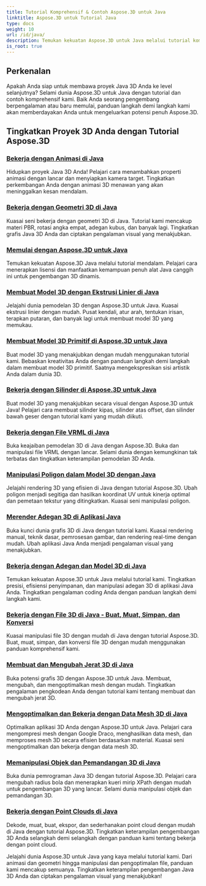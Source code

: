 ```yaml
---
title: Tutorial Komprehensif & Contoh Aspose.3D untuk Java
linktitle: Aspose.3D untuk Tutorial Java
type: docs
weight: 10
url: /id/java/
description: Temukan kekuatan Aspose.3D untuk Java melalui tutorial komprehensif. Tingkatkan proyek Java 3D Anda dengan tutorial tentang animasi, geometri, lisensi, dan banyak lagi!
is_root: true
---
```

## Perkenalan

Apakah Anda siap untuk membawa proyek Java 3D Anda ke level selanjutnya? Selami dunia Aspose.3D untuk Java dengan tutorial dan contoh komprehensif kami. Baik Anda seorang pengembang berpengalaman atau baru memulai, panduan langkah demi langkah kami akan memberdayakan Anda untuk mengeluarkan potensi penuh Aspose.3D.

## Tingkatkan Proyek 3D Anda dengan Tutorial Aspose.3D

### [Bekerja dengan Animasi di Java](./animations/)

Hidupkan proyek Java 3D Anda! Pelajari cara menambahkan properti animasi dengan lancar dan menyiapkan kamera target. Tingkatkan perkembangan Anda dengan animasi 3D menawan yang akan meninggalkan kesan mendalam.

### [Bekerja dengan Geometri 3D di Java](./geometry/)

Kuasai seni bekerja dengan geometri 3D di Java. Tutorial kami mencakup materi PBR, rotasi angka empat, adegan kubus, dan banyak lagi. Tingkatkan grafis Java 3D Anda dan ciptakan pengalaman visual yang menakjubkan.

### [Memulai dengan Aspose.3D untuk Java](./licensing/)

Temukan kekuatan Aspose.3D Java melalui tutorial mendalam. Pelajari cara menerapkan lisensi dan manfaatkan kemampuan penuh alat Java canggih ini untuk pengembangan 3D dinamis.

### [Membuat Model 3D dengan Ekstrusi Linier di Java](./linear-extrusion/)

Jelajahi dunia pemodelan 3D dengan Aspose.3D untuk Java. Kuasai ekstrusi linier dengan mudah. Pusat kendali, atur arah, tentukan irisan, terapkan putaran, dan banyak lagi untuk membuat model 3D yang memukau.

### [Membuat Model 3D Primitif di Aspose.3D untuk Java](./primitive-3d-models/)

Buat model 3D yang menakjubkan dengan mudah menggunakan tutorial kami. Bebaskan kreativitas Anda dengan panduan langkah demi langkah dalam membuat model 3D primitif. Saatnya mengekspresikan sisi artistik Anda dalam dunia 3D.

### [Bekerja dengan Silinder di Aspose.3D untuk Java](./cylinders/)

Buat model 3D yang menakjubkan secara visual dengan Aspose.3D untuk Java! Pelajari cara membuat silinder kipas, silinder atas offset, dan silinder bawah geser dengan tutorial kami yang mudah diikuti.

### [Bekerja dengan File VRML di Java](./vrml-files/)

Buka keajaiban pemodelan 3D di Java dengan Aspose.3D. Buka dan manipulasi file VRML dengan lancar. Selami dunia dengan kemungkinan tak terbatas dan tingkatkan keterampilan pemodelan 3D Anda.

### [Manipulasi Poligon dalam Model 3D dengan Java](./polygon/)

Jelajahi rendering 3D yang efisien di Java dengan tutorial Aspose.3D. Ubah poligon menjadi segitiga dan hasilkan koordinat UV untuk kinerja optimal dan pemetaan tekstur yang ditingkatkan. Kuasai seni manipulasi poligon.

### [Merender Adegan 3D di Aplikasi Java](./rendering-3d-scenes/)

Buka kunci dunia grafis 3D di Java dengan tutorial kami. Kuasai rendering manual, teknik dasar, pemrosesan gambar, dan rendering real-time dengan mudah. Ubah aplikasi Java Anda menjadi pengalaman visual yang menakjubkan.

### [Bekerja dengan Adegan dan Model 3D di Java](./3d-scenes-and-models/)

Temukan kekuatan Aspose.3D untuk Java melalui tutorial kami. Tingkatkan presisi, efisiensi penyimpanan, dan manipulasi adegan 3D di aplikasi Java Anda. Tingkatkan pengalaman coding Anda dengan panduan langkah demi langkah kami.

### [Bekerja dengan File 3D di Java - Buat, Muat, Simpan, dan Konversi](./load-and-save/)

Kuasai manipulasi file 3D dengan mudah di Java dengan tutorial Aspose.3D. Buat, muat, simpan, dan konversi file 3D dengan mudah menggunakan panduan komprehensif kami.

### [Membuat dan Mengubah Jerat 3D di Java](./transforming-3d-meshes/)

Buka potensi grafis 3D dengan Aspose.3D untuk Java. Membuat, mengubah, dan mengoptimalkan mesh dengan mudah. Tingkatkan pengalaman pengkodean Anda dengan tutorial kami tentang membuat dan mengubah jerat 3D.

### [Mengoptimalkan dan Bekerja dengan Data Mesh 3D di Java](./3d-mesh-data/)

Optimalkan aplikasi 3D Anda dengan Aspose.3D untuk Java. Pelajari cara mengompresi mesh dengan Google Draco, menghasilkan data mesh, dan memproses mesh 3D secara efisien berdasarkan material. Kuasai seni mengoptimalkan dan bekerja dengan data mesh 3D.

### [Memanipulasi Objek dan Pemandangan 3D di Java](./3d-objects-and-scenes/)

Buka dunia pemrograman Java 3D dengan tutorial Aspose.3D. Pelajari cara mengubah radius bola dan menerapkan kueri mirip XPath dengan mudah untuk pengembangan 3D yang lancar. Selami dunia manipulasi objek dan pemandangan 3D.

### [Bekerja dengan Point Clouds di Java](./point-clouds/)

Dekode, muat, buat, ekspor, dan sederhanakan point cloud dengan mudah di Java dengan tutorial Aspose.3D. Tingkatkan keterampilan pengembangan 3D Anda selangkah demi selangkah dengan panduan kami tentang bekerja dengan point cloud.

Jelajahi dunia Aspose.3D untuk Java yang kaya melalui tutorial kami. Dari animasi dan geometri hingga manipulasi dan pengoptimalan file, panduan kami mencakup semuanya. Tingkatkan keterampilan pengembangan Java 3D Anda dan ciptakan pengalaman visual yang menakjubkan!